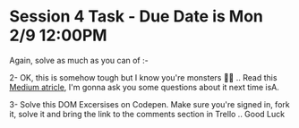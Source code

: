 # Session 4 Task - Due Date is Mon 2/9 12:00PM

Again, solve as much as you can of :-


2- OK, this is somehow tough but I know you're monsters 💪😎 .. Read this [Medium atricle](https://medium.com/@vsvaibhav2016/event-bubbling-and-event-capturing-in-javascript-6ff38bec30e), I'm gonna ask you some questions about it next time isA.

3- Solve this DOM Excersises on Codepen. Make sure you're signed in, fork it, solve it and bring the link to the comments section in Trello .. Good Luck 